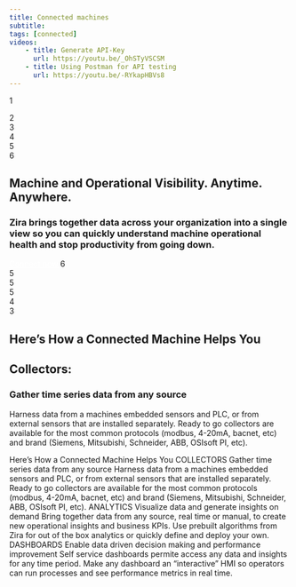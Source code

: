 ```yaml
---
title: Connected machines
subtitle: 
tags: [connected]
videos: 
    - title: Generate API-Key
      url: https://youtu.be/_OhSTyVSCSM
    - title: Using Postman for API testing
      url: https://youtu.be/-RYkapHBVs8
---
```


1<div class="uk-section">
 2 <div class="uk-container">
    <article class="uk-article">
  3    <div class="uk-container uk-container-medium">
   4     <div class="uk-child-width-1-2@m uk-grid-match uk-text-left uk-margin-medium-center uk-grid" data-uk-grid="" style="vertical-align: middle;">
    5      <div class="uk-first-column">
     6       <div class="uk-text-left">
              <h1>
                Machine and Operational Visibility. Anytime. Anywhere.
              </h1>
              <h3 class="uk-text-lead">
                Zira brings together data across your organization into a single view so you can quickly understand machine operational health and stop productivity from going down.
              </h3>
              <a style="color:white" class="uk-button uk-button-primary uk-button-large uk-margin-medium-top" href="https://zira.us/contact">Connect now</a>
      6      </div>
     5     </div>
     5     <div class="uk-text-center">
          <span data-uk-icon="icon: cog; ratio: 15" class=""></span>
     5     </div>
    4     </div>
   3     </div>
        <div>
            <h1>Here’s How a Connected Machine Helps You</h1>
            <h2>Collectors:</h2>
            <h3>Gather time series data from any source</h3>
            <p>Harness data from a machines embedded sensors and PLC, or from external sensors that are installed separately. Ready to go collectors are available for the most common protocols (modbus, 4-20mA, bacnet, etc) and brand (Siemens, Mitsubishi, Schneider, ABB, OSIsoft PI, etc).</p>
        </div>
        </div>
    </div>
    </div>
    </div>
            

      
Here’s How a Connected Machine Helps You
COLLECTORS
Gather time series data from any source
Harness data from a machines embedded sensors and PLC, or from external sensors that are installed separately. Ready to go collectors are available for the most common protocols (modbus, 4-20mA, bacnet, etc) and brand (Siemens, Mitsubishi, Schneider, ABB, OSIsoft PI, etc).
ANALYTICS
Visualize data and generate insights on demand
Bring together data from any source, real time or manual, to create new operational insights and business KPIs. Use prebuilt algorithms from Zira for out of the box analytics or quickly define and deploy your own.
DASHBOARDS
Enable data driven decision making and performance improvement
Self service dashboards permite access any data and insights for any time period. Make any dashboard an “interactive” HMI so operators can run processes and see performance metrics in real time.
